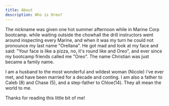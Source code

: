 ```yaml
---
title: About
description: Who is Oreo?
---
```


The nickname was given one hot summer afternoon while in Marine Corp bootcamp. while waiting outside the chowhall the drill instructors went around inspecting every Marine, and when it was my turn he could not pronounce my last name "Orellana". He got mad and look at my face and said: "Your face is like a pizza, no, it's round like and Oreo", and ever since my bootcamp friends called me "Oreo". The name Christian was just became a family name.

I am a husband to the most wonderful and wildest woman (Nicole) i've ever met, and have been married for a decade and conting. I am also a father to Caleb (8) and Chase (5), and a step-father to Chloe(14). They all mean the world to me.

Thanks for reading this little  bit of me!